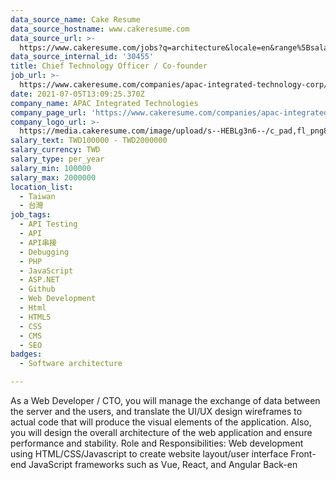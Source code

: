 ```yaml
---
data_source_name: Cake Resume
data_source_hostname: www.cakeresume.com
data_source_url: >-
  https://www.cakeresume.com/jobs?q=architecture&locale=en&range%5Bsalary_range%5D%5Bmin%5D=1000000&page=4
data_source_internal_id: '30455'
title: Chief Technology Officer / Co-founder
job_url: >-
  https://www.cakeresume.com/companies/apac-integrated-technology-corp/jobs/CTO-apacintech
date: 2021-07-05T13:09:25.370Z
company_name: APAC Integrated Technologies
company_page_url: 'https://www.cakeresume.com/companies/apac-integrated-technology-corp'
company_logo_url: >-
  https://media.cakeresume.com/image/upload/s--HEBLg3n6--/c_pad,fl_png8,h_200,w_200/v1625487576/oq8of90owc54cytwluaf.png
salary_text: TWD100000 - TWD2000000
salary_currency: TWD
salary_type: per_year
salary_min: 100000
salary_max: 2000000
location_list:
  - Taiwan
  - 台灣
job_tags:
  - API Testing
  - API
  - API串接
  - Debugging
  - PHP
  - JavaScript
  - ASP.NET
  - Github
  - Web Development
  - Html
  - HTML5
  - CSS
  - CMS
  - SEO
badges:
  - Software architecture

---
```


As a Web Developer / CTO, you will manage the exchange of data between the server and the users, and translate the UI/UX design wireframes to actual code that will produce the visual elements of the application. Also, you will design the overall architecture of the web application and ensure performance and stability. Role and Responsibilities: Web development using HTML/CSS/Javascript to create website layout/user interface Front-end JavaScript frameworks such as Vue, React, and Angular Back-en